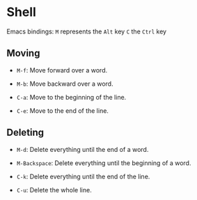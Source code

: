 # Shell

Emacs bindings:
`M` represents the `Alt` key
`C` the `Ctrl` key

## Moving

- `M-f`: Move forward over a word.
- `M-b`: Move backward over a word.

- `C-a`: Move to the beginning of the line.
- `C-e`: Move to the end of the line.

## Deleting

- `M-d`: Delete everything until the end of a word.
- `M-Backspace`: Delete everything until the beginning of a word.

- `C-k`: Delete everything until the end of the line.
- `C-u`: Delete the whole line.
